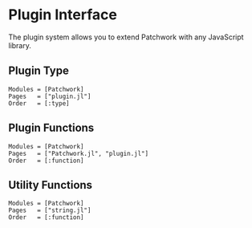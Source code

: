 # Plugin Interface

The plugin system allows you to extend Patchwork with any JavaScript library.

## Plugin Type

```@autodocs
Modules = [Patchwork]
Pages   = ["plugin.jl"]
Order   = [:type]
```

## Plugin Functions

```@autodocs
Modules = [Patchwork]
Pages   = ["Patchwork.jl", "plugin.jl"]
Order   = [:function]
```

## Utility Functions

```@autodocs
Modules = [Patchwork]
Pages   = ["string.jl"]
Order   = [:function]
```
